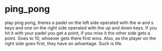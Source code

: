 # ping_pong
play ping pong, theres a padel on the left side operated with the w and s keys and one on the right side operated with the up and down keys. If you hit it with your padel you get a point, if you miss it the other side gets a point.
Goes to 10, whoever gets there first wins. Also, as the player on the right side goes first, they have an advantage. Such is life. 

